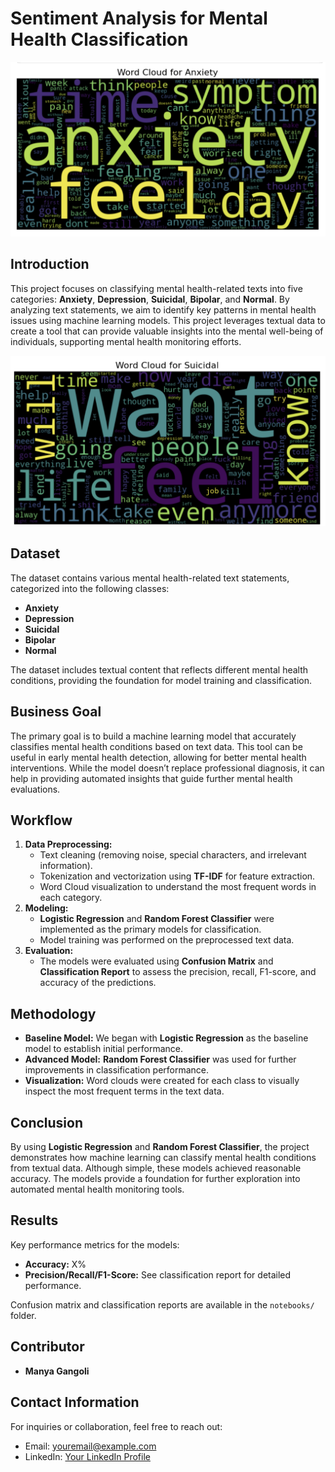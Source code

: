 
<h1>Sentiment Analysis for Mental Health Classification</h1>
<img src="images/anxiety.png" alt="anxiety picture">
<h2>Introduction</h2>
<p>This project focuses on classifying mental health-related texts into five categories: <strong>Anxiety</strong>, <strong>Depression</strong>, <strong>Suicidal</strong>, <strong>Bipolar</strong>, and <strong>Normal</strong>. By analyzing text statements, we aim to identify key patterns in mental health issues using machine learning models. This project leverages textual data to create a tool that can provide valuable insights into the mental well-being of individuals, supporting mental health monitoring efforts.</p>
<img src="images/suicidal.png" alt="suicidal picture">
<h2>Dataset</h2>
    <p>The dataset contains various mental health-related text statements, categorized into the following classes:</p>
    <ul>
        <li><strong>Anxiety</strong></li>
        <li><strong>Depression</strong></li>
        <li><strong>Suicidal</strong></li>
        <li><strong>Bipolar</strong></li>
        <li><strong>Normal</strong></li>
    </ul>
    <p>The dataset includes textual content that reflects different mental health conditions, providing the foundation for model training and classification.</p>

<h2>Business Goal</h2>
    <p>The primary goal is to build a machine learning model that accurately classifies mental health conditions based on text data. This tool can be useful in early mental health detection, allowing for better mental health interventions. While the model doesn’t replace professional diagnosis, it can help in providing automated insights that guide further mental health evaluations.</p>

 <h2>Workflow</h2>
    <ol>
        <li><strong>Data Preprocessing:</strong> 
            <ul>
                <li>Text cleaning (removing noise, special characters, and irrelevant information).</li>
                <li>Tokenization and vectorization using <strong>TF-IDF</strong> for feature extraction.</li>
                <li>Word Cloud visualization to understand the most frequent words in each category.</li>
            </ul>
        </li>
        <li><strong>Modeling:</strong> 
            <ul>
                <li><strong>Logistic Regression</strong> and <strong>Random Forest Classifier</strong> were implemented as the primary models for classification.</li>
                <li>Model training was performed on the preprocessed text data.</li>
            </ul>
        </li>
        <li><strong>Evaluation:</strong> 
            <ul>
                <li>The models were evaluated using <strong>Confusion Matrix</strong> and <strong>Classification Report</strong> to assess the precision, recall, F1-score, and accuracy of the predictions.</li>
            </ul>
        </li>
    </ol>

  <h2>Methodology</h2>
    <ul>
        <li><strong>Baseline Model:</strong> We began with <strong>Logistic Regression</strong> as the baseline model to establish initial performance.</li>
        <li><strong>Advanced Model:</strong> <strong>Random Forest Classifier</strong> was used for further improvements in classification performance.</li>
        <li><strong>Visualization:</strong> Word clouds were created for each class to visually inspect the most frequent terms in the text data.</li>
    </ul>

  <h2>Conclusion</h2>
    <p>By using <strong>Logistic Regression</strong> and <strong>Random Forest Classifier</strong>, the project demonstrates how machine learning can classify mental health conditions from textual data. Although simple, these models achieved reasonable accuracy. The models provide a foundation for further exploration into automated mental health monitoring tools.</p>

   <h2>Results</h2>
    <p>Key performance metrics for the models:</p>
    <ul>
        <li><strong>Accuracy:</strong> X%</li>
        <li><strong>Precision/Recall/F1-Score:</strong> See classification report for detailed performance.</li>
    </ul>
    <p>Confusion matrix and classification reports are available in the <code>notebooks/</code> folder.</p>

<h2>Contributor</h2>
    <ul>
        <li><strong>Manya Gangoli</strong></li>
    </ul>

 <h2>Contact Information</h2>
    <p>For inquiries or collaboration, feel free to reach out:</p>
    <ul>
        <li>Email: <a href="mailto:manyagangoli14@gmail.com">youremail@example.com</a></li>
         <li>LinkedIn: <a href="https://www.linkedin.com/in/manyagangoli/">Your LinkedIn Profile</a></li>
 </ul>

</body>
</html>
